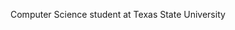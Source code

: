 Computer Science student at Texas State University

<!---
brodymal/brodymal is a ✨ special ✨ repository because its `README.md` (this file) appears on your GitHub profile.
You can click the Preview link to take a look at your changes.
--->
